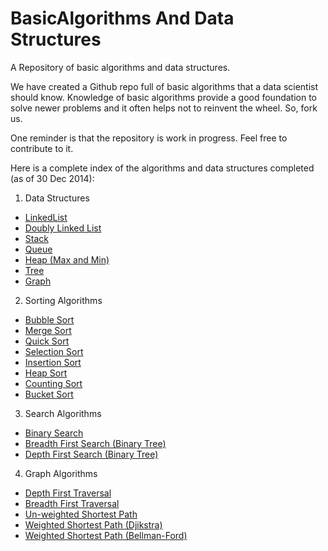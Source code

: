 BasicAlgorithms And Data Structures
===============

A Repository of basic algorithms and data structures. 

We have created a Github repo full of basic algorithms that a data scientist should know. Knowledge of basic algorithms provide a good foundation to solve newer problems and it often helps not to reinvent the wheel. So, fork us. 

One reminder is that the repository is work in progress. Feel free to contribute to it.

Here is a complete index of the algorithms and data structures completed (as of 30 Dec 2014):

1. Data Structures
  * <a href="http://en.wikipedia.org/wiki/Linked_list">LinkedList</a>
  * <a href="http://en.wikipedia.org/wiki/Doubly_linked_list"> Doubly Linked List</a>
  * <a href="http://en.wikipedia.org/wiki/Stack_(abstract_data_type)">Stack</a>
  * <a href="http://en.wikipedia.org/wiki/Queue_%28abstract_data_type%29">Queue</a>
  * <a href="http://en.wikipedia.org/wiki/Heap_%28data_structure%29">Heap (Max and Min)</a>
  * <a href="http://en.wikipedia.org/wiki/Tree_(data_structure)">Tree</a>
  * <a href="http://en.wikipedia.org/wiki/Graph_(abstract_data_type)">Graph</a>
2. Sorting Algorithms
  * <a href="http://en.wikipedia.org/wiki/Bubble_sort">Bubble Sort</a>
  * <a href="http://en.wikipedia.org/wiki/Merge_sort">Merge Sort</a>
  * <a href="http://en.wikipedia.org/wiki/Quicksort">Quick Sort</a>
  * <a href="http://en.wikipedia.org/wiki/Selection_sort">Selection Sort</a>
  * <a href="http://en.wikipedia.org/wiki/Insertion_sort">Insertion Sort</a>
  * <a href="http://en.wikipedia.org/wiki/Heapsort">Heap Sort</a>
  * <a href="http://en.wikipedia.org/wiki/Counting_sort">Counting Sort</a>
  * <a href="http://en.wikipedia.org/wiki/Bucket_sort">Bucket Sort</a>
3. Search Algorithms
  * <a href="http://en.wikipedia.org/wiki/Binary_search_algorithm">Binary Search</a>
  * <a href="http://en.wikipedia.org/wiki/Breadth-first_search">Breadth First Search (Binary Tree)</a>
  * <a href="http://en.wikipedia.org/wiki/Depth-first_search">Depth First Search (Binary Tree)</a>
4. Graph Algorithms
  * <a href="http://en.wikipedia.org/wiki/Tree_traversal#Depth-first_2">Depth First Traversal</a>
  * <a href="http://en.wikipedia.org/wiki/Tree_traversal#Breadth-first_2">Breadth First Traversal</a>
  * <a href="">Un-weighted Shortest Path</a>
  * <a href="http://en.wikipedia.org/wiki/Dijkstra%27s_algorithm">Weighted Shortest Path (Djikstra)</a>
  * <a href="http://en.wikipedia.org/wiki/Bellman%E2%80%93Ford_algorithm">Weighted Shortest Path (Bellman-Ford)</a>
